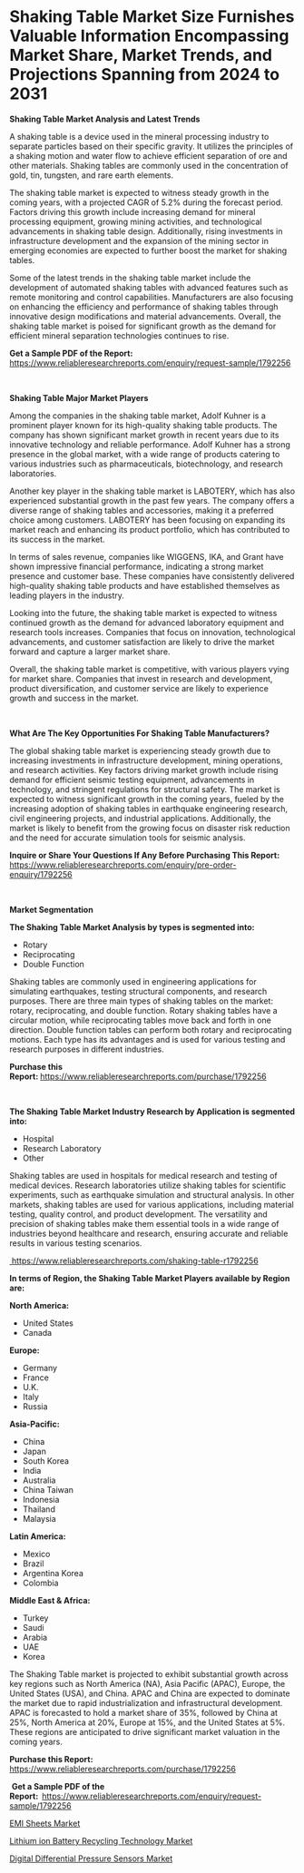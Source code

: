 <p><h1>Shaking Table Market Size Furnishes Valuable Information Encompassing Market Share, Market Trends, and Projections Spanning from 2024 to 2031</h1></p><p><strong>Shaking Table Market Analysis and Latest Trends</strong></p>
<p><p>A shaking table is a device used in the mineral processing industry to separate particles based on their specific gravity. It utilizes the principles of a shaking motion and water flow to achieve efficient separation of ore and other materials. Shaking tables are commonly used in the concentration of gold, tin, tungsten, and rare earth elements.</p><p>The shaking table market is expected to witness steady growth in the coming years, with a projected CAGR of 5.2% during the forecast period. Factors driving this growth include increasing demand for mineral processing equipment, growing mining activities, and technological advancements in shaking table design. Additionally, rising investments in infrastructure development and the expansion of the mining sector in emerging economies are expected to further boost the market for shaking tables.</p><p>Some of the latest trends in the shaking table market include the development of automated shaking tables with advanced features such as remote monitoring and control capabilities. Manufacturers are also focusing on enhancing the efficiency and performance of shaking tables through innovative design modifications and material advancements. Overall, the shaking table market is poised for significant growth as the demand for efficient mineral separation technologies continues to rise.</p></p>
<p><strong>Get a Sample PDF of the Report:&nbsp;</strong> <a href="https://www.reliableresearchreports.com/enquiry/request-sample/1792256">https://www.reliableresearchreports.com/enquiry/request-sample/1792256</a></p>
<p>&nbsp;</p>
<p><strong>Shaking Table Major Market Players</strong></p>
<p><p>Among the companies in the shaking table market, Adolf Kuhner is a prominent player known for its high-quality shaking table products. The company has shown significant market growth in recent years due to its innovative technology and reliable performance. Adolf Kuhner has a strong presence in the global market, with a wide range of products catering to various industries such as pharmaceuticals, biotechnology, and research laboratories.</p><p>Another key player in the shaking table market is LABOTERY, which has also experienced substantial growth in the past few years. The company offers a diverse range of shaking tables and accessories, making it a preferred choice among customers. LABOTERY has been focusing on expanding its market reach and enhancing its product portfolio, which has contributed to its success in the market.</p><p>In terms of sales revenue, companies like WIGGENS, IKA, and Grant have shown impressive financial performance, indicating a strong market presence and customer base. These companies have consistently delivered high-quality shaking table products and have established themselves as leading players in the industry.</p><p>Looking into the future, the shaking table market is expected to witness continued growth as the demand for advanced laboratory equipment and research tools increases. Companies that focus on innovation, technological advancements, and customer satisfaction are likely to drive the market forward and capture a larger market share.</p><p>Overall, the shaking table market is competitive, with various players vying for market share. Companies that invest in research and development, product diversification, and customer service are likely to experience growth and success in the market.</p></p>
<p>&nbsp;</p>
<p><strong>What Are The Key Opportunities For Shaking Table Manufacturers?</strong></p>
<p><p>The global shaking table market is experiencing steady growth due to increasing investments in infrastructure development, mining operations, and research activities. Key factors driving market growth include rising demand for efficient seismic testing equipment, advancements in technology, and stringent regulations for structural safety. The market is expected to witness significant growth in the coming years, fueled by the increasing adoption of shaking tables in earthquake engineering research, civil engineering projects, and industrial applications. Additionally, the market is likely to benefit from the growing focus on disaster risk reduction and the need for accurate simulation tools for seismic analysis.</p></p>
<p><strong>Inquire or Share Your Questions If Any Before Purchasing This Report:</strong> <a href="https://www.reliableresearchreports.com/enquiry/pre-order-enquiry/1792256">https://www.reliableresearchreports.com/enquiry/pre-order-enquiry/1792256</a></p>
<p>&nbsp;</p>
<p><strong>Market Segmentation</strong></p>
<p><strong>The Shaking Table Market Analysis by types is segmented into:</strong></p>
<p><ul><li>Rotary</li><li>Reciprocating</li><li>Double Function</li></ul></p>
<p><p>Shaking tables are commonly used in engineering applications for simulating earthquakes, testing structural components, and research purposes. There are three main types of shaking tables on the market: rotary, reciprocating, and double function. Rotary shaking tables have a circular motion, while reciprocating tables move back and forth in one direction. Double function tables can perform both rotary and reciprocating motions. Each type has its advantages and is used for various testing and research purposes in different industries.</p></p>
<p><strong>Purchase this Report:&nbsp;</strong><a href="https://www.reliableresearchreports.com/purchase/1792256">https://www.reliableresearchreports.com/purchase/1792256</a></p>
<p>&nbsp;</p>
<p><strong>The Shaking Table Market Industry Research by Application is segmented into:</strong></p>
<p><ul><li>Hospital</li><li>Research Laboratory</li><li>Other</li></ul></p>
<p><p>Shaking tables are used in hospitals for medical research and testing of medical devices. Research laboratories utilize shaking tables for scientific experiments, such as earthquake simulation and structural analysis. In other markets, shaking tables are used for various applications, including material testing, quality control, and product development. The versatility and precision of shaking tables make them essential tools in a wide range of industries beyond healthcare and research, ensuring accurate and reliable results in various testing scenarios.</p></p>
<p><a href="https://www.reliableresearchreports.com/shaking-table-r1792256">&nbsp;https://www.reliableresearchreports.com/shaking-table-r1792256</a></p>
<p><strong>In terms of Region, the Shaking Table Market Players available by Region are:</strong></p>
<p>
    <p> <strong> North America: </strong>
        <ul>
            <li>United States</li>
            <li>Canada</li>
        </ul>
        </p> 
    <p> <strong> Europe: </strong>
        <ul>
            <li>Germany</li>
            <li>France</li>
            <li>U.K.</li>
            <li>Italy</li>
            <li>Russia</li>
        </ul>
        </p> 
    <p> <strong> Asia-Pacific: </strong>
        <ul>
            <li>China</li>
            <li>Japan</li>
            <li>South Korea</li>
            <li>India</li>
            <li>Australia</li>
            <li>China Taiwan</li>
            <li>Indonesia</li>
            <li>Thailand</li>
            <li>Malaysia</li>
        </ul>
        </p> 
    <p> <strong> Latin America: </strong>
        <ul>
            <li>Mexico</li>
            <li>Brazil</li>
            <li>Argentina Korea</li>
            <li>Colombia</li>
        </ul>
        </p> 
    <p> <strong> Middle East & Africa: </strong>
        <ul>
            <li>Turkey</li>
            <li>Saudi</li>
            <li>Arabia</li>
            <li>UAE</li>
            <li>Korea</li>
        </ul>
    </p>
    </p>
<p><p>The Shaking Table market is projected to exhibit substantial growth across key regions such as North America (NA), Asia Pacific (APAC), Europe, the United States (USA), and China. APAC and China are expected to dominate the market due to rapid industrialization and infrastructural development. APAC is forecasted to hold a market share of 35%, followed by China at 25%, North America at 20%, Europe at 15%, and the United States at 5%. These regions are anticipated to drive significant market valuation in the coming years.</p></p>
<p><strong>Purchase this Report: </strong><a href="https://www.reliableresearchreports.com/purchase/1792256">https://www.reliableresearchreports.com/purchase/1792256</a></p>
<p>&nbsp;<strong>Get a Sample PDF of the Report:&nbsp;&nbsp;</strong><a href="https://www.reliableresearchreports.com/enquiry/request-sample/1792256">https://www.reliableresearchreports.com/enquiry/request-sample/1792256</a></p>
<p><strong></strong></p>
<p><p><a href="https://www.linkedin.com/pulse/global-emi-sheets-market-opportunities-forecast-period-3s0nc">EMI Sheets Market</a></p><p><a href="https://www.linkedin.com/pulse/market-forecast-global-lithium-ion-battery-recycling-technology-0dqzc?trackingId=3PRnDTd9c%2Bv3jOxBF4NK5Q%3D%3D">Lithium ion Battery Recycling Technology Market</a></p><p><a href="https://www.linkedin.com/pulse/emerging-trends-digital-differential-pressure-sensors-oudkc">Digital Differential Pressure Sensors Market</a></p></p>